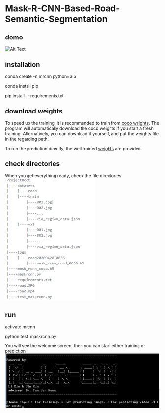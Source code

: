 # Mask-R-CNN-Based-Road-Semantic-Segmentation
## demo
![Alt Text](https://github.com/jinxinhelloworlddl/Mask-R-CNN-Based-Road-Semantic-Segmentation/blob/master/assets/demo.gif)

## installation
conda create -n mrcnn python=3.5

conda install pip

pip install -r requirements.txt

## download weights
To speed up the training, it is recommended to train from [coco weights](https://github.com/matterport/Mask_RCNN/releases/download/v2.0/mask_rcnn_coco.h5). The program will automatically download the coco weights if you start a fresh training. Alternatively, you can download it yourself, and put the weights file in the regarding path.

To run the prediction directly, the well trained [weights](https://drive.google.com/open?id=10h8HU0ezOUGNj-NvLNX_jAAMJ_jCqi74) are provided.

## check directories
When you get everything ready, check the file directories
![directories](https://github.com/jinxinhelloworlddl/Mask-R-CNN-Based-Road-Semantic-Segmentation/blob/master/assets/directories.jpg)
<!---
ProjectRoot
|----datasets
|    |----road
|    |----train
|        |----001.jpg
|        |----002.jpg
|        |----...
|        |----via_region_data.json
|    |----val
|        |----001.jpg
|        |----002.jpg
|        |----...
|        |----via_region_data.json
|----logs
|    |----road20200428T0636
|        |----mask_rcnn_road_0030.h5
|----mask_rcnn_coco.h5
|----maskrcnn.py
|----requirements.txt
|----road.JPG
|----road.mp4
|----test_maskrcnn.py
-->

## run
activate mrcnn

python test_maskrcnn.py

You will see the welcome screen, then you can start either training or prediction
![directories](https://github.com/jinxinhelloworlddl/Mask-R-CNN-Based-Road-Semantic-Segmentation/blob/master/assets/welcome.png)
 

